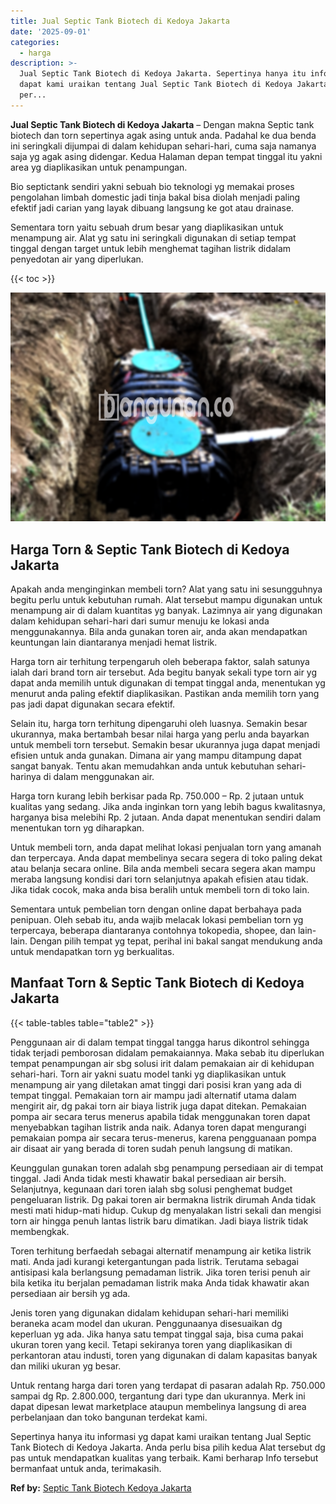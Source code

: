 ```yaml
---
title: Jual Septic Tank Biotech di Kedoya Jakarta
date: '2025-09-01'
categories:
  - harga
description: >-
  Jual Septic Tank Biotech di Kedoya Jakarta. Sepertinya hanya itu informasi yg
  dapat kami uraikan tentang Jual Septic Tank Biotech di Kedoya Jakarta. Anda
  per...
---
```


**Jual Septic Tank Biotech di Kedoya Jakarta** – Dengan makna Septic tank biotech dan torn sepertinya agak asing untuk anda. Padahal ke dua benda ini seringkali dijumpai di dalam kehidupan sehari-hari, cuma saja namanya saja yg agak asing didengar. Kedua Halaman depan tempat tinggal itu yakni area yg diaplikasikan untuk penampungan.

Bio septictank sendiri yakni sebuah bio teknologi yg memakai proses pengolahan limbah domestic jadi tinja bakal bisa diolah menjadi paling efektif jadi carian yang layak dibuang langsung ke got atau drainase.

Sementara torn yaitu sebuah drum besar yang diaplikasikan untuk menampung air. Alat yg satu ini seringkali digunakan di setiap tempat tinggal dengan target untuk lebih menghemat tagihan listrik didalam penyedotan air yang diperlukan.

{{< toc >}}

![Jual Septic Tank Biotech di Kedoya Jakarta](/images/jual-bio-septictank-49.png)

## Harga Torn & Septic Tank Biotech di Kedoya Jakarta

Apakah anda menginginkan membeli torn? Alat yang satu ini sesungguhnya begitu perlu untuk kebutuhan rumah. Alat tersebut mampu digunakan untuk menampung air di dalam kuantitas yg banyak. Lazimnya air yang digunakan dalam kehidupan sehari-hari dari sumur menuju ke lokasi anda menggunakannya. Bila anda gunakan toren air, anda akan mendapatkan keuntungan lain diantaranya menjadi hemat listrik.

Harga torn air terhitung terpengaruh oleh beberapa faktor, salah satunya ialah dari brand torn air tersebut. Ada begitu banyak sekali type torn air yg dapat anda memilih untuk digunakan di tempat tinggal anda, menentukan yg menurut anda paling efektif diaplikasikan. Pastikan anda memilih torn yang pas jadi dapat digunakan secara efektif.

Selain itu, harga torn terhitung dipengaruhi oleh luasnya. Semakin besar ukurannya, maka bertambah besar nilai harga yang perlu anda bayarkan untuk membeli torn tersebut. Semakin besar ukurannya juga dapat menjadi efisien untuk anda gunakan. Dimana air yang mampu ditampung dapat sangat banyak. Tentu akan memudahkan anda untuk kebutuhan sehari-harinya di dalam menggunakan air.

Harga torn kurang lebih berkisar pada Rp. 750.000 – Rp. 2 jutaan untuk kualitas yang sedang. Jika anda inginkan torn yang lebih bagus kwalitasnya, harganya bisa melebihi Rp. 2 jutaan. Anda dapat menentukan sendiri dalam menentukan torn yg diharapkan.

Untuk membeli torn, anda dapat melihat lokasi penjualan torn yang amanah dan terpercaya. Anda dapat membelinya secara segera di toko paling dekat atau belanja secara online. Bila anda membeli secara segera akan mampu meraba langsung kondisi dari torn selanjutnya apakah efisien atau tidak. Jika tidak cocok, maka anda bisa beralih untuk membeli torn di toko lain.

Sementara untuk pembelian torn dengan online dapat berbahaya pada penipuan. Oleh sebab itu, anda wajib melacak lokasi pembelian torn yg terpercaya, beberapa diantaranya contohnya tokopedia, shopee, dan lain-lain. Dengan pilih tempat yg tepat, perihal ini bakal sangat mendukung anda untuk mendapatkan torn yg berkualitas.

## Manfaat Torn & Septic Tank Biotech di Kedoya Jakarta

{{< table-tables table="table2" >}}

Penggunaan air di dalam tempat tinggal tangga harus dikontrol sehingga tidak terjadi pemborosan didalam pemakaiannya. Maka sebab itu diperlukan tempat penampungan air sbg solusi irit dalam pemakaian air di kehidupan sehari-hari. Torn air yakni suatu model tanki yg diaplikasikan untuk menampung air yang diletakan amat tinggi dari posisi kran yang ada di tempat tinggal. Pemakaian torn air mampu jadi alternatif utama dalam mengirit air, dg pakai torn air biaya listrik juga dapat ditekan. Pemakaian pompa air secara terus menerus apabila tidak menggunakan toren dapat menyebabkan tagihan listrik anda naik. Adanya toren dapat mengurangi pemakaian pompa air secara terus-menerus, karena pengguanaan pompa air disaat air yang berada di toren sudah penuh langsung di matikan.

Keunggulan gunakan toren adalah sbg penampung persediaan air di tempat tinggal. Jadi Anda tidak mesti khawatir bakal persediaan air bersih. Selanjutnya, kegunaan dari toren ialah sbg solusi penghemat budget pengeluaran listrik. Dg pakai toren air bermakna listrik dirumah Anda tidak mesti mati hidup-mati hidup. Cukup dg menyalakan listri sekali dan mengisi torn air hingga penuh lantas listrik baru dimatikan. Jadi biaya listrik tidak membengkak.

Toren terhitung berfaedah sebagai alternatif menampung air ketika listrik mati. Anda jadi kurangi ketergantungan pada listrik. Terutama sebagai antisipasi kala berlangsung pemadaman listrik. Jika toren terisi penuh air bila ketika itu berjalan pemadaman listrik maka Anda tidak khawatir akan persediaan air bersih yg ada.

Jenis toren yang digunakan didalam kehidupan sehari-hari memiliki beraneka acam model dan ukuran. Penggunaanya disesuaikan dg keperluan yg ada. Jika hanya satu tempat tinggal saja, bisa cuma pakai ukuran toren yang kecil. Tetapi sekiranya toren yang diaplikasikan di perkantoran atau industi, toren yang digunakan di dalam kapasitas banyak dan miliki ukuran yg besar.

Untuk rentang harga dari toren yang terdapat di pasaran adalah Rp. 750.000 sampai dg Rp. 2.800.000, tergantung dari type dan ukurannya. Merk ini dapat dipesan lewat marketplace ataupun membelinya langsung di area perbelanjaan dan toko bangunan terdekat kami.

Sepertinya hanya itu informasi yg dapat kami uraikan tentang Jual Septic Tank Biotech di Kedoya Jakarta. Anda perlu bisa pilih kedua Alat tersebut dg pas untuk mendapatkan kualitas yang terbaik. Kami berharap Info tersebut bermanfaat untuk anda, terimakasih.

**Ref by:** [Septic Tank Biotech Kedoya Jakarta](https://id.wikipedia.org/wiki/Septic)
